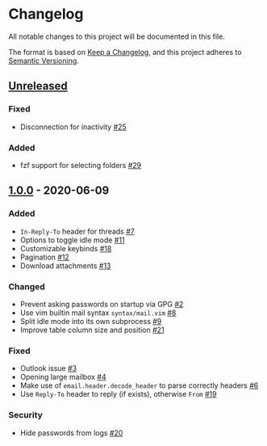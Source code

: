 # Changelog

All notable changes to this project will be documented in this file.

The format is based on [Keep a Changelog](https://keepachangelog.com/en/1.0.0/),
and this project adheres to [Semantic Versioning](https://semver.org/spec/v2.0.0.html).

## [Unreleased]

### Fixed

- Disconnection for inactivity [#25]

### Added

- fzf support for selecting folders [#29]

## [1.0.0] - 2020-06-09

### Added

- `In-Reply-To` header for threads [#7]
- Options to toggle idle mode [#11]
- Customizable keybinds [#18]
- Pagination [#12]
- Download attachments [#13]

### Changed

- Prevent asking passwords on startup via GPG [#2]
- Use vim builtin mail syntax `syntax/mail.vim` [#8]
- Split idle mode into its own subprocess [#9]
- Improve table column size and position [#21]

### Fixed

- Outlook issue [#3]
- Opening large mailbox [#4]
- Make use of `email.header.decode_header` to parse correctly headers [#6]
- Use `Reply-To` header to reply (if exists), otherwise `From` [#19]

### Security

- Hide passwords from logs [#20]

[unreleased]: https://github.com/soywod/iris.vim/compare/v1.0.0...HEAD
[1.0.0]: https://github.com/soywod/iris.vim/releases/tag/v1.0.0

[#2]: https://github.com/soywod/iris.vim/issues/2
[#3]: https://github.com/soywod/iris.vim/issues/3
[#4]: https://github.com/soywod/iris.vim/issues/4
[#6]: https://github.com/soywod/iris.vim/issues/6
[#7]: https://github.com/soywod/iris.vim/issues/7
[#8]: https://github.com/soywod/iris.vim/issues/8
[#9]: https://github.com/soywod/iris.vim/issues/9
[#11]: https://github.com/soywod/iris.vim/issues/11
[#12]: https://github.com/soywod/iris.vim/issues/12
[#13]: https://github.com/soywod/iris.vim/issues/13
[#18]: https://github.com/soywod/iris.vim/issues/18
[#19]: https://github.com/soywod/iris.vim/issues/19
[#20]: https://github.com/soywod/iris.vim/issues/20
[#21]: https://github.com/soywod/iris.vim/issues/21
[#25]: https://github.com/soywod/iris.vim/issues/25
[#29]: https://github.com/soywod/iris.vim/issues/29
